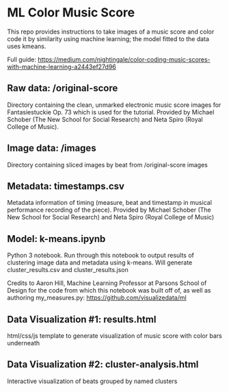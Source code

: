 # ML Color Music Score

This repo provides instructions to take images of a music score and color code it by similarity using machine learning; the model fitted to the data uses kmeans.

Full guide: https://medium.com/nightingale/color-coding-music-scores-with-machine-learning-a2443ef27d96


## Raw data: /original-score

Directory containing the clean, unmarked electronic music score images for Fantasiestuckie Op. 73 which is used for the tutorial. Provided by Michael Schober (The New School for Social Research) and Neta Spiro (Royal College of Music).

## Image data: /images

Directory containing sliced images by beat from /original-score images

## Metadata: timestamps.csv

Metadata information of timing (measure, beat and timestamp in musical performance recording of the piece). Provided by Michael Schober (The New School for Social Research) and Neta Spiro (Royal College of Music)

## Model: k-means.ipynb

Python 3 notebook. Run through this notebook to output results of clustering image data and metadata using k-means. Will generate cluster_results.csv and cluster_results.json

Credits to Aaron Hill, Machine Learning Professor at Parsons School of Design for the code from which this notebook was built off of, as well as authoring my_measures.py: https://github.com/visualizedata/ml

## Data Visualization #1: results.html

html/css/js template to generate visualization of music score with color bars underneath

## Data Visualization #2: cluster-analysis.html

Interactive visualization of beats grouped by named clusters

